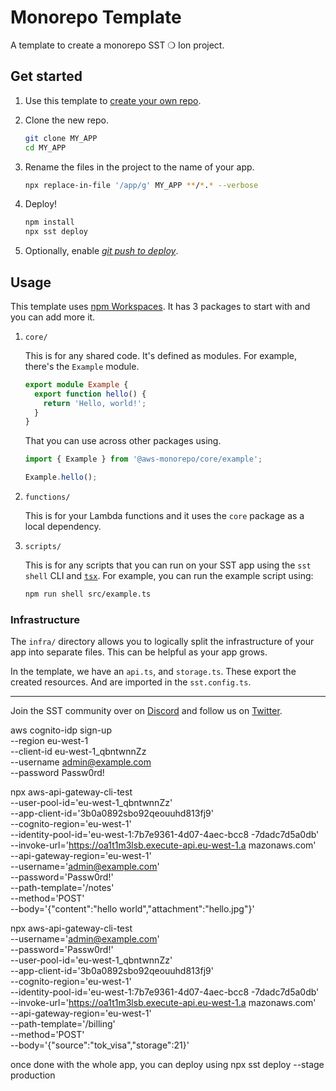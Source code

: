 # Monorepo Template

A template to create a monorepo SST ❍ Ion project.

## Get started

1. Use this template to [create your own repo](https://docs.github.com/en/repositories/creating-and-managing-repositories/creating-a-repository-from-a-template).

2. Clone the new repo.

   ```bash
   git clone MY_APP
   cd MY_APP
   ```

3. Rename the files in the project to the name of your app.

   ```bash
   npx replace-in-file '/app/g' MY_APP **/*.* --verbose
   ```

4. Deploy!

   ```bash
   npm install
   npx sst deploy
   ```

5. Optionally, enable [_git push to deploy_](https://ion.sst.dev/docs/console/#autodeploy).

## Usage

This template uses [npm Workspaces](https://docs.npmjs.com/cli/v8/using-npm/workspaces). It has 3 packages to start with and you can add more it.

1. `core/`

   This is for any shared code. It's defined as modules. For example, there's the `Example` module.

   ```ts
   export module Example {
     export function hello() {
       return 'Hello, world!';
     }
   }
   ```

   That you can use across other packages using.

   ```ts
   import { Example } from '@aws-monorepo/core/example';

   Example.hello();
   ```

2. `functions/`

   This is for your Lambda functions and it uses the `core` package as a local dependency.

3. `scripts/`

   This is for any scripts that you can run on your SST app using the `sst shell` CLI and [`tsx`](https://www.npmjs.com/package/tsx). For example, you can run the example script using:

   ```bash
   npm run shell src/example.ts
   ```

### Infrastructure

The `infra/` directory allows you to logically split the infrastructure of your app into separate files. This can be helpful as your app grows.

In the template, we have an `api.ts`, and `storage.ts`. These export the created resources. And are imported in the `sst.config.ts`.

---

Join the SST community over on [Discord](https://discord.gg/sst) and follow us on [Twitter](https://twitter.com/SST_dev).

aws cognito-idp sign-up \
--region eu-west-1 \
--client-id eu-west-1_qbntwnnZz \
--username admin@example.com \
--password Passw0rd!

npx aws-api-gateway-cli-test \
--user-pool-id='eu-west-1_qbntwnnZz' \
--app-client-id='3b0a0892sbo92qeouuhd813fj9' \
--cognito-region='eu-west-1' \
--identity-pool-id='eu-west-1:7b7e9361-4d07-4aec-bcc8
-7dadc7d5a0db' \
--invoke-url='https://oa1t1m3lsb.execute-api.eu-west-1.a
mazonaws.com' \
--api-gateway-region='eu-west-1' \
--username='admin@example.com' \
--password='Passw0rd!' \
--path-template='/notes' \
--method='POST' \
--body='{"content":"hello world","attachment":"hello.jpg"}'

npx aws-api-gateway-cli-test \
--username='admin@example.com' \
--password='Passw0rd!' \
--user-pool-id='eu-west-1_qbntwnnZz' \
--app-client-id='3b0a0892sbo92qeouuhd813fj9' \
--cognito-region='eu-west-1' \
--identity-pool-id='eu-west-1:7b7e9361-4d07-4aec-bcc8
-7dadc7d5a0db' \
--invoke-url='https://oa1t1m3lsb.execute-api.eu-west-1.a
mazonaws.com' \
--api-gateway-region='eu-west-1' \
--path-template='/billing' \
--method='POST' \
--body='{"source":"tok_visa","storage":21}'

once done with the whole app, you can deploy using
npx sst deploy --stage production
